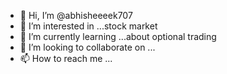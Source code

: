 - 👋 Hi, I’m @abhisheeeek707
- 👀 I’m interested in ...stock market
- 🌱 I’m currently learning ...about optional trading
- 💞️ I’m looking to collaborate on ...
- 📫 How to reach me ...

<!---
abhisheeeek707/abhisheeeek707 is a ✨ special ✨ repository because its `README.md` (this file) appears on your GitHub profile.
You can click the Preview link to take a look at your changes.
--->
